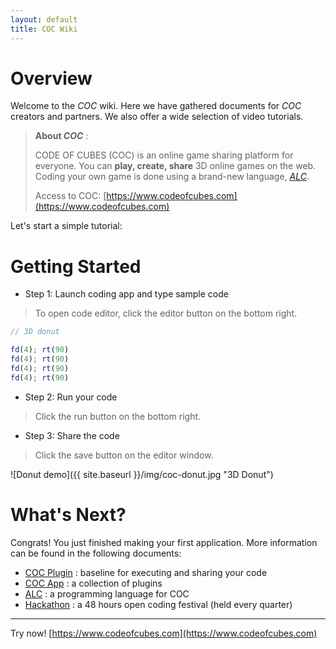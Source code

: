 ```yaml
---
layout: default
title: COC Wiki
---
```


# Overview 
Welcome to the _COC_ wiki. Here we have gathered documents for _COC_ creators and partners.
We also offer a wide selection of video tutorials.

> **About _COC_** : 
> 
> CODE OF CUBES (COC) is an online game sharing platform for everyone.
> You can **play, create, share** 3D online games on the web.
> Coding your own game is done using a brand-new language, [_ALC_](p/alc-1.0-white-paper).
> 
> Access to COC: [https://www.codeofcubes.com](https://www.codeofcubes.com)

Let's start a simple tutorial:

# Getting Started

* Step 1: Launch coding app and type sample code

> To open code editor, click the editor button on the bottom right.

```javascript
// 3D donut

fd(4); rt(90)
fd(4); rt(90)
fd(4); rt(90)
fd(4); rt(90)
```

* Step 2: Run your code

> Click the run button on the bottom right.

* Step 3: Share the code

> Click the save button on the editor window. 

![Donut demo]({{ site.baseurl }}/img/coc-donut.jpg "3D Donut")

# What's Next?

Congrats! You just finished making your first application.
More information can be found in the following documents:

* [COC Plugin](p/coc-plugin) : baseline for executing and sharing your code
* [COC App](p/coc-app) : a collection of plugins
* [ALC](p/alc-1.0-white-paper) : a programming language for COC
* [Hackathon](p/hackathon) : a 48 hours open coding festival (held every quarter)

---

Try now! [https://www.codeofcubes.com](https://www.codeofcubes.com)
